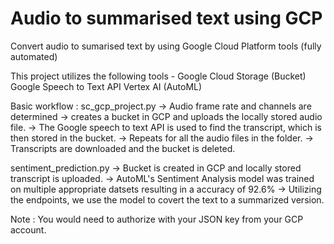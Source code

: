 # Audio to summarised text using GCP 
Convert audio to sumarised text by using Google Cloud Platform tools (fully automated)

This project utilizes the following tools -
Google Cloud Storage (Bucket)
Google Speech to Text API 
Vertex AI (AutoML)

Basic workflow :
  sc_gcp_project.py 
-> Audio frame rate and channels are determined
-> creates a bucket in GCP and uploads the locally stored audio file. 
-> The Google speech to text API is used to find the transcript, which is then stored in the bucket. 
-> Repeats for all the audio files in the folder.
-> Transcripts are downloaded and the bucket is deleted.



  sentiment_prediction.py
-> Bucket is created in GCP and locally stored transcript is uploaded. 
-> AutoML's Sentiment Analysis model was trained on multiple appropriate datsets resulting in a accuracy of 92.6%
-> Utilizing the endpoints, we use the model to covert the text to a summarized version.


Note : You would need to authorize with your JSON key from your GCP account.
